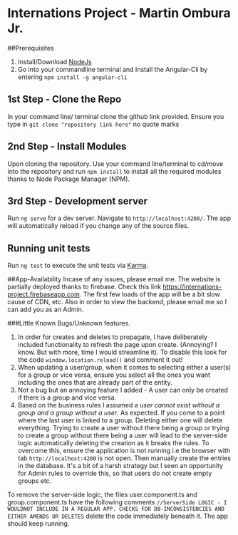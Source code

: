 # Internations Project - Martin Ombura Jr.

##Prerequisites
1. Install/Download [NodeJs](https://nodejs.org/en/download/)
2. Go into your commandline terminal and Install the Angular-Cli by entering
 `npm install -g angular-cli`

## 1st Step - Clone the Repo
In your command line/ terminal clone the github link provided.
Ensure you type in `git clone "repository link here"` no quote marks

## 2nd Step - Install Modules
Upon cloning the repository. Use your command line/terminal to cd/move into the repository and run `npm install` to install all the required modules thanks to Node Package Manager (NPM).

## 3rd Step - Development server
Run `ng serve` for a dev server. Navigate to `http://localhost:4200/`. The app will automatically reload if you change any of the source files.

## Running unit tests
Run `ng test` to execute the unit tests via [Karma](https://karma-runner.github.io).


##App-Availability
Incase of any issues, please email me. The website is partially deployed thanks to firebase. Check this link https://internations-project.firebaseapp.com. The first few loads of the app will be a bit slow cause of CDN, etc. Also in order to view the backend, please email me so I can add you as an Admin.

###Little Known Bugs/Unknown features. 
1. In order for creates and deletes to propagate, I have deliberately included functionality to refresh the page upon create. (Annoying? I know. But with more, time I would streamline it). To disable this look for the code `window.location.reload()` and comment it out!
2. When updating a user/group, when it comes to selecting either a user(s) for a group or vice versa, ensure you select all the ones you want including the ones that are already part of the entity. 
3. Not a bug but an annoying feature I added - A user can only be created if there is a group and vice versa. 
4. Based on the business rules I assumed a _*user cannot exist without a group and a group without a user*_. As expected. If you come to a point where the last user is linked to a group. Deleting either one will delete everything. Trying to create a user without there being a group or trying to create a group without there being a user will lead to the server-side logic automatically deleting the creation as it breaks the rules. To overcome this, ensure the application is not running i.e the browser with tab `http://localhost:4200` is not open. Then manually create the entries in the database. It's a bit of a harsh strategy but I seen an opportunity for Admin rules to override this, so that users do not create empty groups etc.

To remove the server-side logic, the files user.component.ts and group.component.ts have the following comments `//ServerSide LOGIC - I WOULDNOT INCLUDE IN A REGULAR APP. CHECKS FOR DB-INCONSISTENCIES AND EITHER AMENDS OR DELETES` delete the code immediately beneath it. The app should keep running.